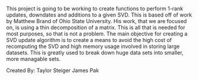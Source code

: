 This project is going to be working to create functions to perform 1-rank updates, downdates and additions
to a given SVD. This is based off of work by Matthew Brand of Ohio State University. His work, that we are focused on, is
using a thin decomposition of a matrix. This is all that is needed for most purposes, so that is not a problem.
The main objective for creating a SVD update algorithm is to create a means to avoid the high cost of recomputing the SVD
and high memory usage involved in storing large datasets. This is greatly used to break down huge data sets into smaller,
more managable sets.

Created By:
Taylor Steiger
James Pak
